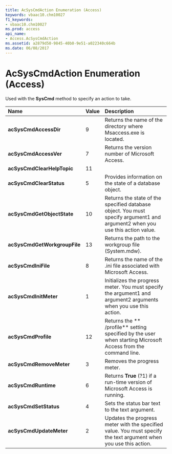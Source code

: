 ```yaml
---
title: AcSysCmdAction Enumeration (Access)
keywords: vbaac10.chm10027
f1_keywords:
- vbaac10.chm10027
ms.prod: access
api_name:
- Access.AcSysCmdAction
ms.assetid: a2879d50-9845-40b0-9e51-a022340c664b
ms.date: 06/08/2017
---
```



# AcSysCmdAction Enumeration (Access)

Used with the **SysCmd** method to specify an action to take.



|**Name**|**Value**|**Description**|
|:-----|:-----|:-----|
|**acSysCmdAccessDir**|9|Returns the name of the directory where Msaccess.exe is located.|
|**acSysCmdAccessVer**|7|Returns the version number of Microsoft Access.|
|**acSysCmdClearHelpTopic**|11||
|**acSysCmdClearStatus**|5|Provides information on the state of a database object.|
|**acSysCmdGetObjectState**|10|Returns the state of the specified database object. You must specify argument1 and argument2 when you use this action value.|
|**acSysCmdGetWorkgroupFile**|13|Returns the path to the workgroup file (System.mdw).|
|**acSysCmdIniFile**|8|Returns the name of the .ini file associated with Microsoft Access.|
|**acSysCmdInitMeter**|1|Initializes the progress meter. You must specify the argument1 and argument2 arguments when you use this action.|
|**acSysCmdProfile**|12|Returns the ** /profile** setting specified by the user when starting Microsoft Access from the command line.|
|**acSysCmdRemoveMeter**|3|Removes the progress meter.|
|**acSysCmdRuntime**|6|Returns **True** (?1) if a run-time version of Microsoft Access is running.|
|**acSysCmdSetStatus**|4|Sets the status bar text to the text argument.|
|**acSysCmdUpdateMeter**|2|Updates the progress meter with the specified value. You must specify the text argument when you use this action.|

